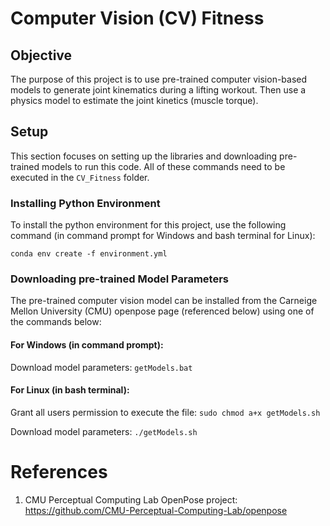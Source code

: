 # Computer Vision (CV) Fitness

## Objective
The purpose of this project is to use pre-trained computer vision-based models to generate joint kinematics during a lifting workout. Then use a physics model to estimate the joint kinetics (muscle torque).

## Setup
This section focuses on setting up the libraries and downloading pre-trained models to run this code. All of these commands need to be executed in the `CV_Fitness` folder. 

### Installing Python Environment
To install the python environment for this project, use the following command (in command prompt for Windows and bash terminal for Linux):

`conda env create -f environment.yml`

### Downloading pre-trained Model Parameters

The pre-trained computer vision model can be installed from the Carneige Mellon University (CMU) openpose page (referenced below) using one of the commands below:

#### For Windows (in command prompt):

Download model parameters: `getModels.bat`

#### For Linux (in bash terminal):

Grant all users permission to execute the file: `sudo chmod a+x getModels.sh`

Download model parameters: `./getModels.sh`

# References

1. CMU Perceptual Computing Lab OpenPose project: https://github.com/CMU-Perceptual-Computing-Lab/openpose


